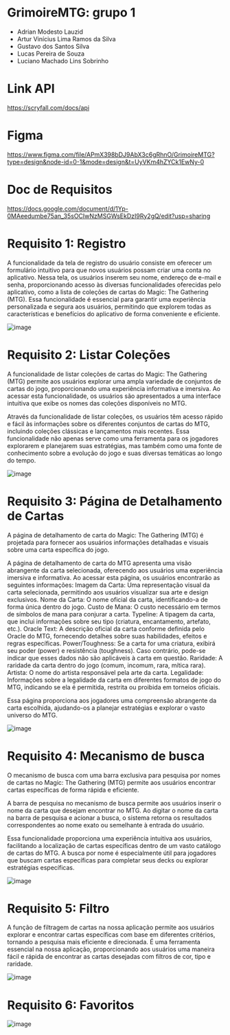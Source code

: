 # GrimoireMTG: grupo 1
- Adrian Modesto Lauzid
- Artur Vinícius Lima Ramos da Silva
- Gustavo dos Santos Silva
- Lucas Pereira de Souza
- Luciano Machado Lins Sobrinho

# Link API
https://scryfall.com/docs/api

# Figma 
https://www.figma.com/file/APmX398bDJ9AbX3c6gRhnO/GrimoireMTG?type=design&node-id=0-1&mode=design&t=UyVKm4hZYCk1EwNy-0

# Doc de Requisitos
https://docs.google.com/document/d/1Yp-0MAeedumbe75an_35sOCIwNzMSGWsEkDzI9Ry2gQ/edit?usp=sharing

# Requisito 1: Registro
A funcionalidade da tela de registro do usuário consiste em oferecer um formulário intuitivo para que novos usuários possam criar uma conta no aplicativo. Nessa tela, os usuários inserem seu nome, endereço de e-mail e senha, proporcionando acesso às diversas funcionalidades oferecidas pelo aplicativo, como a lista de coleções de cartas do Magic: The Gathering (MTG). 
Essa funcionalidade é essencial para garantir uma experiência personalizada e segura aos usuários, permitindo que explorem todas as características e benefícios do aplicativo de forma conveniente e eficiente.

![image](https://github.com/Lauzid/fnr-android-project/assets/69322864/f37abfc8-4cc8-4f16-9c2e-74e4e84ce8dd)



# Requisito 2: Listar Coleções

A funcionalidade de listar coleções de cartas do Magic: The Gathering (MTG) permite aos usuários explorar uma ampla variedade de conjuntos de cartas do jogo, proporcionando uma experiência informativa e imersiva. Ao acessar esta funcionalidade, os usuários são apresentados a uma interface intuitiva que exibe os nomes das coleções disponíveis no MTG.

Através da funcionalidade de listar coleções, os usuários têm acesso rápido e fácil às informações sobre os diferentes conjuntos de cartas do MTG, incluindo coleções clássicas e lançamentos mais recentes. Essa funcionalidade não apenas serve como uma ferramenta para os jogadores explorarem e planejarem suas estratégias, mas também como uma fonte de conhecimento sobre a evolução do jogo e suas diversas temáticas ao longo do tempo.

![image](https://github.com/Lauzid/fnr-android-project/assets/69322864/b9f2dabf-dc5d-408c-bc3e-3a0269f1db24)



# Requisito 3: Página de Detalhamento de Cartas

A página de detalhamento de carta do Magic: The Gathering (MTG) é projetada para fornecer aos usuários informações detalhadas e visuais sobre uma carta específica do jogo.

A página de detalhamento de carta do MTG apresenta uma visão abrangente da carta selecionada, oferecendo aos usuários uma experiência imersiva e informativa. Ao acessar esta página, os usuários encontrarão as seguintes informações:
Imagem da Carta: Uma representação visual da carta selecionada, permitindo aos usuários visualizar sua arte e design exclusivos.
Nome da Carta: O nome oficial da carta, identificando-a de forma única dentro do jogo.
Custo de Mana: O custo necessário em termos de símbolos de mana para conjurar a carta.
Typeline: A tipagem da carta, que inclui informações sobre seu tipo (criatura, encantamento, artefato, etc.).
Oracle Text: A descrição oficial da carta conforme definida pelo Oracle do MTG, fornecendo detalhes sobre suas habilidades, efeitos e regras específicas.
Power/Toughness: Se a carta for uma criatura, exibirá seu poder (power) e resistência (toughness). Caso contrário, pode-se indicar que esses dados não são aplicáveis à carta em questão.
Raridade: A raridade da carta dentro do jogo (comum, incomum, rara, mítica rara).
Artista: O nome do artista responsável pela arte da carta.
Legalidade: Informações sobre a legalidade da carta em diferentes formatos de jogo do MTG, indicando se ela é permitida, restrita ou proibida em torneios oficiais.

Essa página proporciona aos jogadores uma compreensão abrangente da carta escolhida, ajudando-os a planejar estratégias e explorar o vasto universo do MTG.

![image](https://github.com/Lauzid/fnr-android-project/assets/69322864/38a12cc9-bc83-4a67-b17f-70fbab994b9b)

# Requisito 4: Mecanismo de busca

O mecanismo de busca com uma barra exclusiva para pesquisa por nomes de cartas no Magic: The Gathering (MTG) permite aos usuários encontrar cartas específicas de forma rápida e eficiente.

A barra de pesquisa no mecanismo de busca permite aos usuários inserir o nome da carta que desejam encontrar no MTG. Ao digitar o nome da carta na barra de pesquisa e acionar a busca, o sistema retorna os resultados correspondentes ao nome exato ou semelhante à entrada do usuário.

Essa funcionalidade proporciona uma experiência intuitiva aos usuários, facilitando a localização de cartas específicas dentro de um vasto catálogo de cartas do MTG. A busca por nome é especialmente útil para jogadores que buscam cartas específicas para completar seus decks ou explorar estratégias específicas.

![image](https://github.com/Lauzid/fnr-android-project/assets/69322864/e4ae8f87-d18c-4df9-a05d-d959b05094aa)



# Requisito 5: Filtro

A função de filtragem de cartas na nossa aplicação permite aos usuários explorar e encontrar cartas específicas com base em diferentes critérios, tornando a pesquisa mais eficiente e direcionada.
É uma ferramenta essencial na nossa aplicação, proporcionando aos usuários uma maneira fácil e rápida de encontrar as cartas desejadas com filtros de cor, tipo e raridade.

![image](https://github.com/Lauzid/fnr-android-project/assets/69322864/2ecb41f3-6279-4c0f-83cc-f8ab5182fa45)


# Requisito 6: Favoritos


![image](https://github.com/Lauzid/fnr-android-project/assets/69322864/0331aca9-696b-45ef-94ed-16b5cd1001c0)

